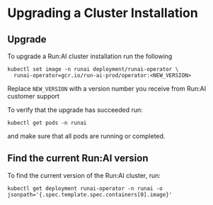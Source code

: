 # Upgrading a Cluster Installation

## Upgrade

To upgrade a Run:AI cluster installation run the following

    kubectl set image -n runai deployment/runai-operator \
      runai-operator=gcr.io/run-ai-prod/operator:<NEW_VERSION>

Replace ``NEW_VERSION`` with a version number you receive from Run:AI customer support

To verify that the upgrade has succeeded run:

    kubectl get pods -n runai

and make sure that all pods are running or completed.

## Find the current Run:AI version

To find the current version of the Run:AI cluster, run:

    kubectl get deployment runai-operator -n runai -o jsonpath='{.spec.template.spec.containers[0].image}'

